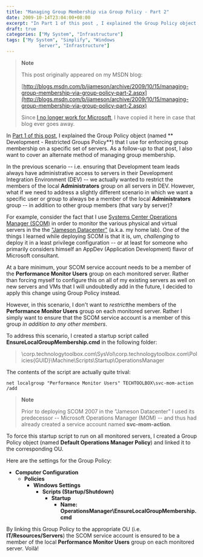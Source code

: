 ```yaml
---
title: "Managing Group Membership via Group Policy - Part 2"
date: 2009-10-14T23:04:00+08:00
excerpt: "In Part 1 of this post , I explained the Group Policy object (named Development - Restricted Groups Policy ) that I use for enforcing group membership on a specific set of servers. As a follow-up to that post, I also want to cover an alternate method..."
draft: true
categories: ["My System", "Infrastructure"]
tags: ["My System", "Simplify", "Windows 
			Server", "Infrastructure"]
---
```


> **Note**
>
> This post originally appeared on my MSDN blog:
>
> [http://blogs.msdn.com/b/jjameson/archive/2009/10/15/managing-group-membership-via-group-policy-part-2.aspx](http://blogs.msdn.com/b/jjameson/archive/2009/10/15/managing-group-membership-via-group-policy-part-2.aspx)
>
> Since
> [I no longer work for Microsoft](/blog/jjameson/2011/09/02/last-day-with-microsoft), I have copied it here in case that
> blog ever goes away.

In
[Part 1 of this post](/blog/jjameson/2009/10/15/managing-group-membership-via-group-policy-part-1), I explained the Group Policy object (named **
Development - Restricted Groups Policy**) that I use for enforcing group
membership on a specific set of servers. As a follow-up to that post, I also
want to cover an alternate method of managing group membership.

In the previous scenario -- i.e. ensuring that Development team leads always
have administrative access to servers in their Development Integration Environment
(DEV) -- we actually wanted to restrict the members of the local **Administrators**
group on all servers in DEV. However, what if we need to address a slightly
different scenario in which we want a specific user or group to always be a
member of the local **Administrators** group -- in addition to
other group members (that vary by server)?

For example, consider the fact that I use
[Systems Center Operations Manager (SCOM)](http://www.microsoft.com/systemcenter/operationsmanager/en/us/default.aspx) in order to monitor the various
physical and virtual servers in the the
["Jameson
Datacenter"](/blog/jjameson/2009/09/14/the-jameson-datacenter) (a.k.a. my home lab). One of the things I learned while deploying
SCOM is that it is, um, *challenging* to deploy it in a least privilege
configuration -- or at least for someone who primarily considers himself an
AppDev (Application Development) flavor of Microsoft consultant.

At a bare minimum, your SCOM service account needs to be a member of the
**Performance Monitor Users** group on each monitored server. Rather
than forcing myself to configure this on all of my existing servers as well
on new servers and VMs that I will undoubtedly add in the future, I decided
to apply this change using Group Policy instead.

However, in this scenario, I don't want to *restrict*the members
of the **Performance Monitor Users** group on each monitored server.
Rather I simply want to ensure that the SCOM service account is a member of
this group *in addition to any other members*.

To address this scenario, I created a startup script called **EnsureLocalGroupMembership.cmd** in the following folder:

> \\corp.technologytoolbox.com\SysVol\corp.technologytoolbox.com\Policies\{GUID}\Machine\Scripts\Startup\OperationsManager

The contents of the script are actually quite trival:

```
net localgroup "Performance Monitor Users" TECHTOOLBOX\svc-mom-action /add
```

> **Note**
>
> Prior to deploying SCOM 2007 in the "Jameson Datacenter" I used its predecessor -- Microsoft Operations Manager (MOM) -- and thus had already created a service account named **svc-mom-action**.

To force this startup script to run on all monitored servers, I created a
Group Policy object (named **Default Operations Manager Policy**)
and linked it to the corresponding OU.

Here are the settings for the Group Policy:

- **Computer Configuration**
  - **Policies**
    - **Windows Settings**
      - **Scripts (Startup/Shutdown)**
        - **Startup**
          - **Name: OperationsManager\EnsureLocalGroupMembership.cmd**

By linking this Group Policy to the appropriate OU (i.e. **IT/Resources/Servers**)
the SCOM service account is ensured to be a member of the local **Performance
Monitor Users** group on each monitored server. Voilà!

